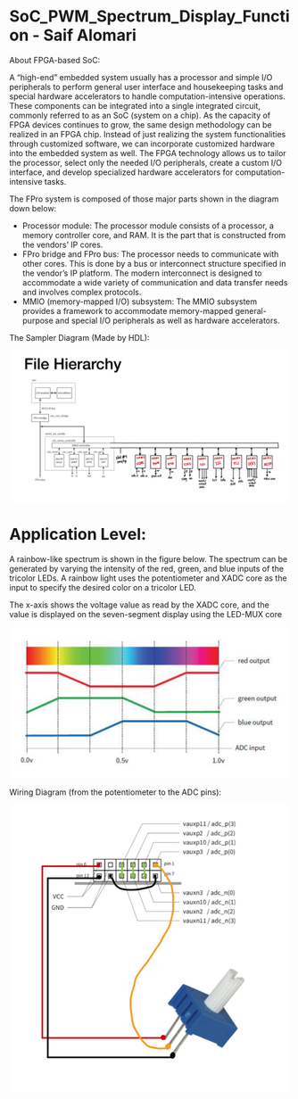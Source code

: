 # SoC_PWM_Spectrum_Display_Function - Saif Alomari

About FPGA-based SoC:

A “high-end” embedded system usually has a processor and simple I/O peripherals to perform general user interface and housekeeping tasks and special hardware accelerators to handle computation-intensive operations. These components can be integrated into a single integrated circuit, commonly referred to as an SoC (system on a chip). As the capacity of FPGA devices continues to grow, the same design methodology can be realized in an FPGA chip. Instead of just realizing the system functionalities through customized software, we can incorporate customized hardware into the embedded system as well. The FPGA technology allows us to tailor the processor, select only the needed I/O peripherals, create a custom I/O interface, and develop specialized hardware accelerators for computation-intensive tasks.

The FPro system is composed of those major parts shown in the diagram down below:
- Processor module: The processor module consists of a processor, a memory controller core, and RAM. It is the part that is constructed from the vendors’ IP cores.
- FPro bridge and FPro bus: The processor needs to communicate with other cores. This is done by a bus or interconnect structure specified in the vendor’s IP platform. The modern interconnect is designed to accommodate a wide variety of communication and data transfer needs and involves complex protocols.
- MMIO (memory-mapped I/O) subsystem: The MMIO subsystem provides a framework to accommodate memory-mapped general-purpose and special I/O peripherals as well as hardware accelerators.

The Sampler Diagram (Made by HDL): 

<img src='./images/sampler_system.jpg' width='800'>


# Application Level: 

A rainbow-like spectrum is shown in the figure below. The spectrum can be generated by varying the intensity of the red, green, and blue inputs of the tricolor LEDs. A rainbow light uses the potentiometer and XADC core as the input to specify the desired color on a tricolor LED. 

The x-axis shows the voltage value as read by the XADC core, and the value is displayed on the seven-segment display using the LED-MUX core

<img src='./images/spectrum_display.png' width='500'>



Wiring Diagram (from the potentiometer to the ADC pins):

<img src='./images/wiring_diagram.jpg' width='500'>
